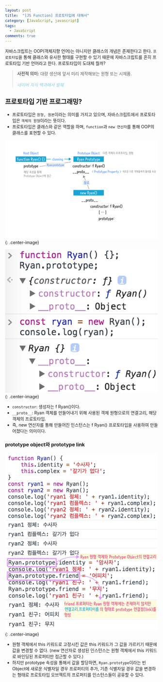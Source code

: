 ```yaml
---
layout: post
title:  "[JS Function] 프로토타입에 대해서"
category: [JavaScript, javascript]
tags:
  - JavaScript
comments: true
---
```


자바스크립트는 OOP(객체지향 언어)는 아니지만 클래스의 개념은 존재한다고 한다. `프로토타입`을 통해 클래스와 유사한 형태를 구현할 수 있기 때문에 자바스크립트를 흔히 프로토타입 기반 언어라고 한다. 프로토타입이 도대체 뭘까?

> **사전적 의미:** 대량 생산에 앞서 미리 제작해보는 원형 또는 시제품. <br /><br />
<i style="color: skyblue; font-size: 14px;">네이버 지식 백과에서 발췌</i>

## 프로토타입 기반 프로그래밍?
- 프로토타입은 `원형, 원본`이라는 의미를 가지고 있으며, 자바스크립트에서 프로토타입은 `객체의 원형`이라는 뜻이다.
- 프로토타입은 클래스와 같은 역할을 하며, `function`과 `new 연산자`를 통해 OOP의 클래스를 표현할 수 있다.

![](/assets/new_ryan.png){: .center-image}

![](/assets/prototype_ex.png){: .center-image}

- `constructor`: 생성자는 f Ryan()이다.
- `__proto__`: Ryan 객체를 만들어내기 위해 사용된 객체 원형으로의 연결고리, 해당 객체의 프로토타입.
- 즉, new 연산자를 통해 만들어진 인스턴스는 f Ryan() 프로토타입을 사용하여 만들어졌다는 의미이다.

### prototype object와 prototype link

![](/assets/prototype_ex2.png){: .center-image}

- 원형 객체에서 this 키워드로 고정시킨 값은 this 키워드가 그 값을 가르키기 때문에 값을 변경할 수 없다. (new 연산자로 생성된 인스턴스는 원형 객체에서 this 키워드로 바인딩된 프로퍼티만 접근할 수 있다.)
- 하지만 prototype 속성을 통해서 값을 할당하면, `Ryan.prototype`이라는 빈 Object에 새로운 식별자일 경우 프로퍼티의 추가, 기존 식별자일 경우 값을 변경하는 형태로 프로토타입 오브젝트의 프로퍼티를 인스턴스들이 공유할 수 있다.


